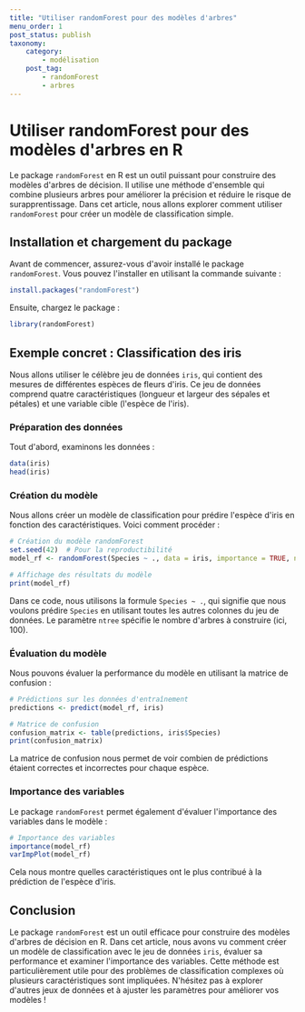 ```yaml
---
title: "Utiliser randomForest pour des modèles d'arbres"
menu_order: 1
post_status: publish
taxonomy:
    category:
        - modélisation
    post_tag:
        - randomForest
        - arbres
---
```


# Utiliser randomForest pour des modèles d'arbres en R

Le package `randomForest` en R est un outil puissant pour construire des modèles d'arbres de décision. Il utilise une méthode d'ensemble qui combine plusieurs arbres pour améliorer la précision et réduire le risque de surapprentissage. Dans cet article, nous allons explorer comment utiliser `randomForest` pour créer un modèle de classification simple.

## Installation et chargement du package

Avant de commencer, assurez-vous d'avoir installé le package `randomForest`. Vous pouvez l'installer en utilisant la commande suivante :

```R
install.packages("randomForest")
```

Ensuite, chargez le package :

```R
library(randomForest)
```

## Exemple concret : Classification des iris

Nous allons utiliser le célèbre jeu de données `iris`, qui contient des mesures de différentes espèces de fleurs d'iris. Ce jeu de données comprend quatre caractéristiques (longueur et largeur des sépales et pétales) et une variable cible (l'espèce de l'iris).

### Préparation des données

Tout d'abord, examinons les données :

```R
data(iris)
head(iris)
```

### Création du modèle

Nous allons créer un modèle de classification pour prédire l'espèce d'iris en fonction des caractéristiques. Voici comment procéder :

```R
# Création du modèle randomForest
set.seed(42)  # Pour la reproductibilité
model_rf <- randomForest(Species ~ ., data = iris, importance = TRUE, ntree = 100)

# Affichage des résultats du modèle
print(model_rf)
```

Dans ce code, nous utilisons la formule `Species ~ .`, qui signifie que nous voulons prédire `Species` en utilisant toutes les autres colonnes du jeu de données. Le paramètre `ntree` spécifie le nombre d'arbres à construire (ici, 100).

### Évaluation du modèle

Nous pouvons évaluer la performance du modèle en utilisant la matrice de confusion :

```R
# Prédictions sur les données d'entraînement
predictions <- predict(model_rf, iris)

# Matrice de confusion
confusion_matrix <- table(predictions, iris$Species)
print(confusion_matrix)
```

La matrice de confusion nous permet de voir combien de prédictions étaient correctes et incorrectes pour chaque espèce.

### Importance des variables

Le package `randomForest` permet également d'évaluer l'importance des variables dans le modèle :

```R
# Importance des variables
importance(model_rf)
varImpPlot(model_rf)
```

Cela nous montre quelles caractéristiques ont le plus contribué à la prédiction de l'espèce d'iris.

## Conclusion

Le package `randomForest` est un outil efficace pour construire des modèles d'arbres de décision en R. Dans cet article, nous avons vu comment créer un modèle de classification avec le jeu de données `iris`, évaluer sa performance et examiner l'importance des variables. Cette méthode est particulièrement utile pour des problèmes de classification complexes où plusieurs caractéristiques sont impliquées. N'hésitez pas à explorer d'autres jeux de données et à ajuster les paramètres pour améliorer vos modèles !

